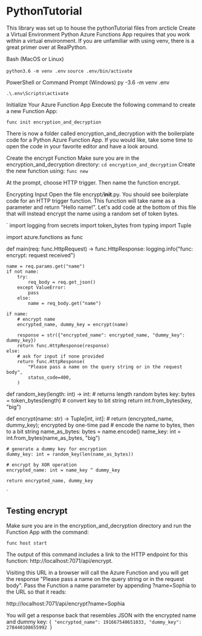 # PythonTutorial
This library was set up to house the pythonTutorial files from arcticle
Create a Virtual Environment
Python Azure Functions App requires that you work within a virtual environment. If you are unfamiliar with using venv, there is a great primer over at RealPython.

Bash (MacOS or Linux)

`python3.6 -m venv .env`
`source .env/bin/activate`

PowerShell or Command Prompt (Windows)
py -3.6 -m venv .env

`.\.env\Scripts\activate`


Initialize Your Azure Function App
Execute the following command to create a new Function App:

`func init encryption_and_decryption`

There is now a folder called encryption_and_decryption with the boilerplate code for a Python Azure Function App. If you would like, take some time to open the code in your favorite editor and have a look around.



Create the encrypt Function
Make sure you are in the encryption_and_decryption directory:
`cd encryption_and_decryption`
Create the new function using:
`func new`

At the prompt, choose HTTP trigger. Then name the function encrypt.

Encrypting Input
Open the file encrypt/__init__.py. You should see boilerplate code for an HTTP trigger function. This function will take name as a parameter and return "Hello name!". Let's add code at the bottom of this file that will instead encrypt the name using a random set of token bytes.


`
import logging
from secrets import token_bytes
from typing import Tuple


import azure.functions as func


def main(req: func.HttpRequest) -> func.HttpResponse:
    logging.info("func: encrypt: request received")

    name = req.params.get("name")
    if not name:
        try:
            req_body = req.get_json()
        except ValueError:
            pass
        else:
            name = req_body.get("name")

    if name:
        # encrypt name
        encrypted_name, dummy_key = encrypt(name)

        response = str({"encrypted_name": encrypted_name, "dummy_key": dummy_key})
        return func.HttpResponse(response)
    else:
        # ask for input if none provided
        return func.HttpResponse(
            "Please pass a name on the query string or in the request body",
            status_code=400,
        )


def random_key(length: int) -> int:
    # returns length random bytes
    key: bytes = token_bytes(length)
    # convert key to bit string
    return int.from_bytes(key, "big")


def encrypt(name: str) -> Tuple[int, int]:
    # return (encrypted_name, dummy_key); encrypted by one-time pad
    # encode the name to bytes, then to a bit string
    name_as_bytes: bytes = name.encode()
    name_key: int = int.from_bytes(name_as_bytes, "big")

    # generate a dummy key for encryption
    dummy_key: int = random_key(len(name_as_bytes))

    # encrypt by XOR operation
    encrypted_name: int = name_key ^ dummy_key

    return encrypted_name, dummy_key
   `
   
   
   
## Testing encrypt
Make sure you are in the encryption_and_decryption directory and run the Function App with the command:

`func host start`

The output of this command includes a link to the HTTP endpoint for this function: http://localhost:7071/api/encrypt.

Visiting this URL in a browser will call the Azure Function and you will get the response "Please pass a name on the query string or in the request body". Pass the Function a name parameter by appending ?name=Sophia to the URL so that it reads:

http://localhost:7071/api/encrypt?name=Sophia

You will get a response back that resembles JSON with the encrypted name and dummy key:
`
{
    "encrypted_name": 191667540651033,
    "dummy_key": 278440108655992
}
`
